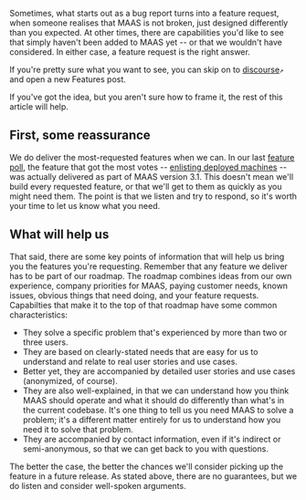 <!-- How to request features -->

Sometimes, what starts out as a bug report turns into a feature request, when someone realises that MAAS is not broken, just designed differently than you expected.  At other times, there are capabilities you'd like to see that simply haven't been added to MAAS yet -- or that we wouldn't have considered.  In either case, a feature request is the right answer.  

If you're pretty sure what you want to see, you can skip on to [discourse](https://discourse.maas.io/c/features/15)`↗` and open a new Features post.  

If you've got the idea, but you aren't sure how to frame it, the rest of this article will help.

## First, some reassurance

We do deliver the most-requested features when we can.  In our last [feature poll](https://discourse.maas.io/t/-/4865), the feature that got the most votes -- [enlisting deployed machines](/t/what-is-new-with-maas-3-1/5964#heading--enlist-deployed-machines) -- was actually delivered as part of MAAS version 3.1.  This doesn't mean we'll build every requested feature, or that we'll get to them as quickly as you might need them.  The point is that we listen and try to respond, so it's worth your time to let us know what you need.

## What will help us

That said, there are some key points of information that will help us bring you the features you're requesting.  Remember that any feature we deliver has to be part of our roadmap.  The roadmap combines ideas from our own experience, company priorities for MAAS, paying customer needs, known issues, obvious things that need doing, and your feature requests.  Capabilties that make it to the top of that roadmap have some common characteristics:

- They solve a specific problem that's experienced by more than two or three users.
- They are based on clearly-stated needs that are easy for us to understand and relate to real user stories and use cases.
- Better yet, they are accompanied by detailed user stories and use cases (anonymized, of course).
- They are also well-explained, in that we can understand how you think MAAS should operate and what it should do differently than what's in the current codebase.  It's one thing to tell us you need MAAS to solve a problem; it's a different matter entirely for us to understand how you need it to solve that problem.
- They are accompanied by contact information, even if it's indirect or semi-anonymous, so that we can get back to you with questions.

The better the case, the better the chances we'll consider picking up the feature in a future release.  As stated above, there are no guarantees, but we do listen and consider well-spoken arguments.

